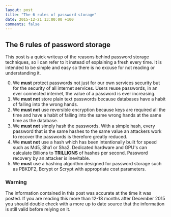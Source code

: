 ```yaml
---
layout: post
title: "The 6 rules of password storage"
date: 2015-12-21 13:00:00 +100
comments: false
---
```

## The 6 rules of password storage

This post is a quick writeup of the reasons behind password storage techniques, so I can refer to it instead of
explaining a fresh every time. It is intended to be simple and easy so there is no excuse for not reading or
understanding it.

0. We **must** protect passwords not just for our own services security but for the security of all internet services.
Users reuse passwords, in an ever connected internet, the value of a password is ever increasing.
1. We **must not** store plain text passwords because databases have a habit of falling into the wrong hands.
2. We **must not** use reversible encryption because keys are required all the time and have a habit of falling into the
same wrong hands at the same time as the database.
3. We **must not** simply hash the passwords. With a simple hash, every password that is the same hashes to the same
value an attackers work to recover the passwords is therefore greatly reduced.
4. We **must not** use a hash which has been intentionally built for speed such as Md5, Sha1 or Sha2. Dedicated hardware
and GPU's can calculate Billions to **TRILLIONS** of hashes per second. Password recovery by an attacker is inevitable.
5. We **must** use a hashing algorithm designed for password storage such as PBKDF2, Bcrypt or Scrypt with appropriate
cost parameters.


### Warning

The information contained in this post was accurate at the time it was posted. If you are reading this more than 12-18
months after December 2015 you should double check with a more up to date source that the information is
still valid before relying on it.

